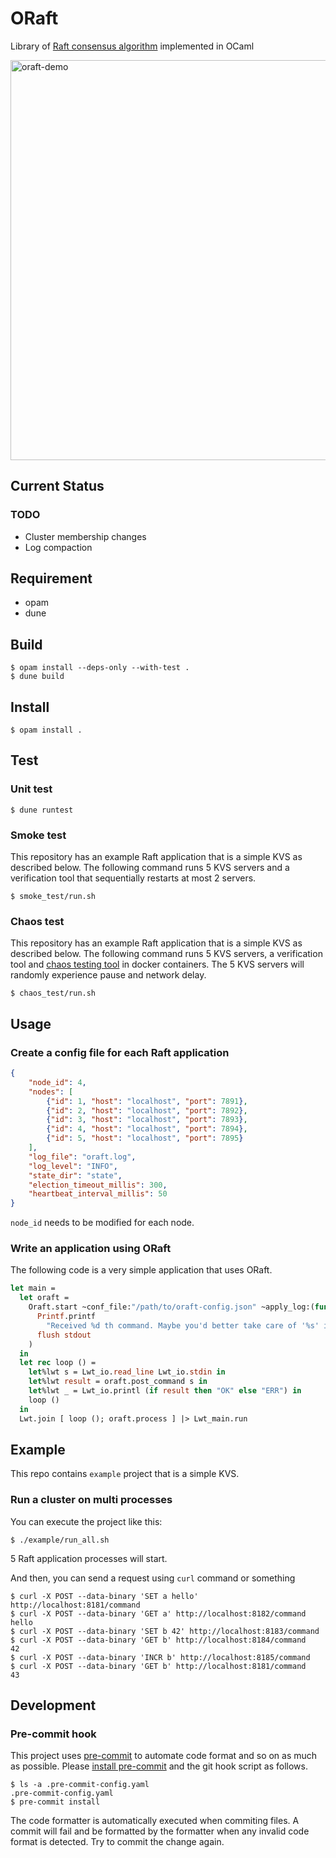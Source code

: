 # ORaft

Library of [Raft consensus algorithm](https://raft.github.io/raft.pdf) implemented in OCaml 

<img src="https://raw.githubusercontent.com/wiki/komamitsu/oraft/images/oraft-demo.gif" alt="oraft-demo" width="640"/>

## Current Status

### TODO

- Cluster membership changes
- Log compaction

## Requirement

- opam
- dune

## Build

```
$ opam install --deps-only --with-test .
$ dune build
```

## Install

```
$ opam install .
```

## Test


### Unit test

```
$ dune runtest
```

### Smoke test

This repository has an example Raft application that is a simple KVS as described below. The following command runs 5 KVS servers and a verification tool that sequentially restarts at most 2 servers.

```
$ smoke_test/run.sh
```

### Chaos test

This repository has an example Raft application that is a simple KVS as described below. The following command runs 5 KVS servers, a verification tool and [chaos testing tool](https://github.com/alexei-led/pumba) in docker containers. The 5 KVS servers will randomly experience pause and network delay.

```
$ chaos_test/run.sh
```

## Usage

### Create a config file for each Raft application

```json
{
    "node_id": 4,
    "nodes": [
        {"id": 1, "host": "localhost", "port": 7891},
        {"id": 2, "host": "localhost", "port": 7892},
        {"id": 3, "host": "localhost", "port": 7893},
        {"id": 4, "host": "localhost", "port": 7894},
        {"id": 5, "host": "localhost", "port": 7895}
    ],
    "log_file": "oraft.log",
    "log_level": "INFO",
    "state_dir": "state",
    "election_timeout_millis": 300,
    "heartbeat_interval_millis": 50
}
```

`node_id` needs to be modified for each node.

### Write an application using ORaft

The following code is a very simple application that uses ORaft.

```ocaml
let main =
  let oraft =
    Oraft.start ~conf_file:"/path/to/oraft-config.json" ~apply_log:(fun i s ->
      Printf.printf
        "Received %d th command. Maybe you'd better take care of '%s' instead of just printing\n" i s;
      flush stdout
    )
  in
  let rec loop () =
    let%lwt s = Lwt_io.read_line Lwt_io.stdin in
    let%lwt result = oraft.post_command s in
    let%lwt _ = Lwt_io.printl (if result then "OK" else "ERR") in
    loop ()
  in
  Lwt.join [ loop (); oraft.process ] |> Lwt_main.run
```

## Example

This repo contains `example` project that is a simple KVS.

### Run a cluster on multi processes

You can execute the project like this:

```
$ ./example/run_all.sh
```

5 Raft application processes will start.


And then, you can send a request using `curl` command or something

```
$ curl -X POST --data-binary 'SET a hello' http://localhost:8181/command
$ curl -X POST --data-binary 'GET a' http://localhost:8182/command
hello
$ curl -X POST --data-binary 'SET b 42' http://localhost:8183/command
$ curl -X POST --data-binary 'GET b' http://localhost:8184/command
42
$ curl -X POST --data-binary 'INCR b' http://localhost:8185/command
$ curl -X POST --data-binary 'GET b' http://localhost:8181/command
43
```

## Development

### Pre-commit hook

This project uses [pre-commit](https://pre-commit.com/) to automate code format and so on as much as possible. Please [install pre-commit](https://pre-commit.com/#installation) and the git hook script as follows.

```
$ ls -a .pre-commit-config.yaml
.pre-commit-config.yaml
$ pre-commit install
```

The code formatter is automatically executed when commiting files. A commit will fail and be formatted by the formatter when any invalid code format is detected. Try to commit the change again.

